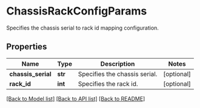 # ChassisRackConfigParams

Specifies the chassis serial to rack id mapping configuration.

## Properties
Name | Type | Description | Notes
------------ | ------------- | ------------- | -------------
**chassis_serial** | **str** | Specifies the chassis serial. | [optional] 
**rack_id** | **int** | Specifies the rack id. | [optional] 

[[Back to Model list]](../README.md#documentation-for-models) [[Back to API list]](../README.md#documentation-for-api-endpoints) [[Back to README]](../README.md)


